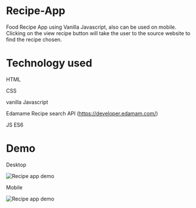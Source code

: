 # Recipe-App
Food Recipe App using Vanilla Javascript, also can be used on mobile. Clicking on the view recipe button will take the user to the source website to find the recipe chosen.

# Technology used
HTML

CSS

vanilla Javascript

Edamame Recipe search API (https://developer.edamam.com/)

JS ES6

# Demo
Desktop

![Recipe app demo](https://media.giphy.com/media/Duw3zJNwIy8tlgdj0g/giphy.gif)

Mobile

![Recipe app demo](https://media.giphy.com/media/X2pBiOKIzKfEfnXPF8/giphy.gif)